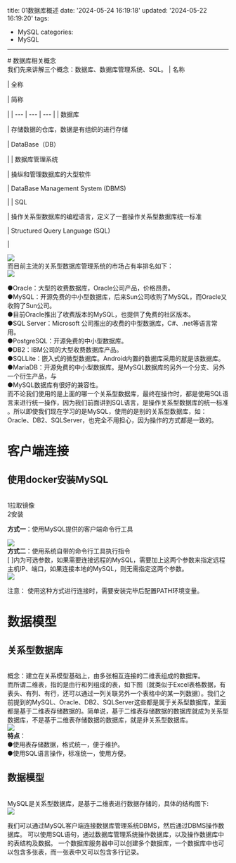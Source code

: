 
title: 01数据库概述
date: '2024-05-24 16:19:18'
updated: '2024-05-22 16:19:20'
tags:
  - MySQL
    categories:
  - MySQL
<hr>
# 数据库相关概念
<br />我们先来讲解三个概念：数据库、数据库管理系统、SQL。
| 名称

 | 全称

 | 简称

 |
| --- | --- | --- |
| 数据库

 | 存储数据的仓库，数据是有组织的进行存储

 | DataBase（DB）

 |
| 数据库管理系统

 | 操纵和管理数据库的大型软件

 | DataBase Management System (DBMS)

 |
| SQL

 | 操作关系型数据库的编程语言，定义了一套操作关系型数据库统一标准

 | Structured Query Language (SQL)

 |

![](https://www.yuque.com/api/filetransfer/images?url=https%3A%2F%2Fimg2022.cnblogs.com%2Fblog%2F2217415%2F202204%2F2217415-20220426202817442-1284004381.png&sign=8a26a984f79f03eb3785416bcfbe2a1be3416ac758100fc1d3b410a7ac64c747#from=url&id=CBv6w&originHeight=371&originWidth=1237&originalType=binary&ratio=1.2395833730697632&rotation=0&showTitle=false&status=done&style=none&title=)<br />而目前主流的关系型数据库管理系统的市场占有率排名如下： <br />![](https://www.yuque.com/api/filetransfer/images?url=https%3A%2F%2Fimg2022.cnblogs.com%2Fblog%2F2217415%2F202204%2F2217415-20220426202858500-838735976.png&sign=c32f7f7c39ae0e2a9564e1994b1bf7ad87f9a518d07efa71856028b6f1cdb411#from=url&id=OYb5G&originHeight=467&originWidth=1307&originalType=binary&ratio=1.2395833730697632&rotation=0&showTitle=false&status=done&style=none&title=)

●Oracle：大型的收费数据库，Oracle公司产品，价格昂贵。<br />●MySQL：开源免费的中小型数据库，后来Sun公司收购了MySQL，而Oracle又收购了Sun公司。<br />●目前Oracle推出了收费版本的MySQL，也提供了免费的社区版本。<br />●SQL Server：Microsoft 公司推出的收费的中型数据库，C#、.net等语言常用。<br />●PostgreSQL：开源免费的中小型数据库。<br />●DB2：IBM公司的大型收费数据库产品。<br />●SQLLite：嵌入式的微型数据库。Android内置的数据库采用的就是该数据库。<br />●MariaDB：开源免费的中小型数据库。是MySQL数据库的另外一个分支、另外一个衍生产品，与<br />●MySQL数据库有很好的兼容性。<br />而不论我们使用的是上面的哪一个关系型数据库，最终在操作时，都是使用SQL语言来进行统一操作，因为我们前面讲到SQL语言，是操作关系型数据库的统一标准 。所以即使我们现在学习的是MySQL，使用的是别的关系型数据库，如：Oracle、DB2、SQLServer，也完全不用担心，因为操作的方式都是一致的。
# **客户端连接**
## 使用docker安装MySQL
<br />1拉取镜像<br />2安装

**方式一**：使用MySQL提供的客户端命令行工具

![](https://www.yuque.com/api/filetransfer/images?url=https%3A%2F%2Fimg2022.cnblogs.com%2Fblog%2F2217415%2F202204%2F2217415-20220426203200781-234502184.png&sign=42e7d8cac5d95fccbfed9b28ce7b0be8aaee506b1e38d4e8c6d029e74e2c0c63#from=url&id=dxfPH&originHeight=478&originWidth=1252&originalType=binary&ratio=1.2395833730697632&rotation=0&showTitle=false&status=done&style=none&title=)<br />**方式二**：使用系统自带的命令行工具执行指令<br />[ ]内为可选参数，如果需要连接远程的MySQL，需要加上这两个参数来指定远程主机IP、端口，如果连接本地的MySQL，则无需指定这两个参数。 <br />![](https://www.yuque.com/api/filetransfer/images?url=https%3A%2F%2Fimg2022.cnblogs.com%2Fblog%2F2217415%2F202204%2F2217415-20220426203450319-1501793515.png&sign=b125e0dd0d7ef365d69c001b6e653cdecd106a5601ebe71bb0598787b0a030f8#from=url&id=Mn60z&originHeight=496&originWidth=1260&originalType=binary&ratio=1.2395833730697632&rotation=0&showTitle=false&status=done&style=none&title=)

注意： 使用这种方式进行连接时，需要安装完毕后配置PATH环境变量。
# **数据模型**
## 关系型数据库
<br />概念：建立在关系模型基础上，由多张相互连接的二维表组成的数据库。<br />而所谓二维表，指的是由行和列组成的表，如下图（就类似于Excel表格数据，有表头、有列、有行，还可以通过一列关联另外一个表格中的某一列数据）。我们之前提到的MySQL、Oracle、DB2、SQLServer这些都是属于关系型数据库，里面都是基于二维表存储数据的。简单说，基于二维表存储数据的数据库就成为关系型数据库，不是基于二维表存储数据的数据库，就是非关系型数据库。 <br />![](https://www.yuque.com/api/filetransfer/images?url=https%3A%2F%2Fimg2022.cnblogs.com%2Fblog%2F2217415%2F202204%2F2217415-20220426203712532-1269696201.png&sign=1d1e5b2f886c43c37f37ee04e66eec731a35818a05e6494a7ca16ca7f6758183#from=url&id=RZyHa&originHeight=383&originWidth=1301&originalType=binary&ratio=1.2395833730697632&rotation=0&showTitle=false&status=done&style=none&title=)<br />**特点**：<br />●使用表存储数据，格式统一，便于维护。<br />●使用SQL语言操作，标准统一，使用方便。
## 数据模型
<br />MySQL是关系型数据库，是基于二维表进行数据存储的，具体的结构图下: <br />![](https://www.yuque.com/api/filetransfer/images?url=https%3A%2F%2Fimg2022.cnblogs.com%2Fblog%2F2217415%2F202204%2F2217415-20220426203821021-1972645157.png&sign=bff2aec06c5797d5b3bdc0a1989437121aac117463397f0b794d26dbe71888a3#from=url&id=c4SEq&originHeight=528&originWidth=1299&originalType=binary&ratio=1.2395833730697632&rotation=0&showTitle=false&status=done&style=none&title=)

我们可以通过MySQL客户端连接数据库管理系统DBMS，然后通过DBMS操作数据库。 可以使用SQL语句，通过数据库管理系统操作数据库，以及操作数据库中的表结构及数据。 一个数据库服务器中可以创建多个数据库，一个数据库中也可以包含多张表，而一张表中又可以包含多行记录。

